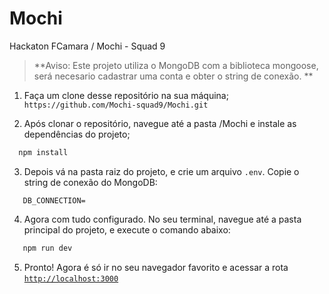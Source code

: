 # Mochi
Hackaton FCamara / Mochi - Squad 9

> **Aviso: Este projeto utiliza o MongoDB com a biblioteca mongoose, será necesario cadastrar uma conta e obter o string de conexão. ** 

1. Faça um clone desse repositório na sua máquina;
`https://github.com/Mochi-squad9/Mochi.git`

2. Após clonar o repositório, navegue até a pasta /Mochi e instale as dependências do projeto;
```sh
  npm install
```
3.  Depois vá na pasta raiz do projeto, e crie um arquivo `.env`. Copie o string de conexão do MongoDB: 
```env
   DB_CONNECTION=
```

4. Agora com tudo configurado. No seu terminal, navegue até a pasta principal do projeto, e execute o comando abaixo:
```sh
   npm run dev
```

5. Pronto! Agora é só ir no seu navegador favorito e acessar a rota [`http://localhost:3000`](http://localhost:3000/)
